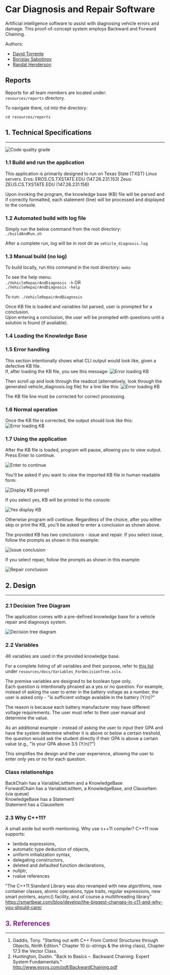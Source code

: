 # Car Diagnosis and Repair Software

Artificial intelligence software to assist with diagnosing vehicle errors and damage. This proof-of-concept system employs Backward and Forward Chaining. 

Authors:     
* [David Torrente](https://github.com/torrente)
* [Borislav Sabotinov](https://github.com/bss8)
* [Randal Henderson](https://github.com/RRHenderson)

## Reports

Reports for all team members are located under:     
`resources/reports` directory. 

To navigate there, cd into the directory: 

`cd resources/reports`

## 1. Technical Specifications
<hr>

![Code quality grade](https://www.code-inspector.com/project/19629/score/svg)

### 1.1 Build and run the application 

This application is primarily designed to run on Texas State (TXST) Linux servers. 
Eros: EROS.CS.TXSTATE.EDU (147.26.231.153)
Zeus: ZEUS.CS.TXSTATE.EDU (147.26.231.156)

Upon invoking the program, the knowledge base (KB) file will be parsed and if correctly formatted, each statement (line) will be processed and displayed to the console.

### 1.2 Automated build with log file

Simply run the below command from the root directory:     
 `./buildAndRun.sh`

After a complete run, log will be in root dir as `vehicle_diagnosis.log`

### 1.3 Manual build (no log) 

To build locally, run this command in the root directory: `make`

To see the help menu:     
`./VehicleRepairAndDiagnosis -h` OR     
`./VehicleRepairAndDiagnosis -help`

To run: `./VehicleRepairAndDiagnosis`

Once KB file is loaded and variables list parsed, user is prompted for a conclusion.     
Upon entering a conclusion, the user will be prompted with questions until a solution is found (if available). 

### 1.4 Loading the Knowledge Base 

### 1.5 Error handling 
This section intentionally shows what CLI output would look like, given a defective KB file.    
If, after loading the KB file, you see this message: 
![Error loading KB](resources/images/error_check_example_kb_validation_2.jpg)

Then scroll up and look through the readout (alternatively, look through the generated vehicle_diagnosis.log file) for a line like this: 
![Error loading KB](resources/images/error_check_example_kb_validation_1.jpg)

The KB file line must be corrected for correct processing. 

### 1.6 Normal operation 

Once the KB file is corrected, the output should look like this: 
![Error loading KB](resources/images/normal_operation_kb_no_error.jpg)

### 1.7 Using the application 

After the KB file is loaded, program will pause, allowing you to view output.     
Press Enter to continue. 

![Enter to continue](resources/images/enter_to_continue.jpg)

You'll be asked if you want to view the imported KB file in human readable form: 

![Display KB prompt](resources/images/display_kb_prompt.jpg)

If you select yes, KB will be printed to the console:

![Yes display KB](resources/images/yes_display_kb.jpg)

Otherwise program will continue. Regardless of the choice, after you either skip or print the KB, you'll be asked to enter a conclusion as shown above.  

The provided KB has two conclusions - issue and repair. If you select issue, follow the prompts as shown in this example: 

![Issue conclusion](resources/images/issue_conclusion.jpg)

If you select repair, follow the prompts as shown in this example: 

![Repair conclusion](resources/images/repair_conclusion.jpg)


## 2. Design 
<hr>

### 2.1 Decision Tree Diagram 

The application comes with a pre-defined knowledge base for a vehicle repair and diagnosys system. 

![Decision tree diagram](resources/images/CS5346_Decision_Tree.png)

### 2.2 Variables 

46 variables are used in the provided knowledge base. 

For a complete listing of all variables and their purpose, refer to [this list](resources/docs/Variables_for_Decision_Tree.xlsx) under `resources/docs/Variables_ForDecisionTree.xslx`. 

The premise variables are designed to be boolean type only.     
Each question is intentionally phrased as a yes or no question. For example, instead of asking the user to enter in the battery voltage as a number, the user is asked only - "Is sufficient voltage available in the battery (Y/n)?" 

The reason is because each battery manufacturer may have different voltage requirements. The user must refer to their user manual and determine the value. 

As an additional example - instead of asking the user to input their GPA and have the system determine whether it is above or below a certain treshold, the question would ask the student directly if their GPA is above a certain value (e.g., "Is your GPA above 3.5 (Y/n)?") 

This simplifies the design and the user experience, allowing the user to enter only yes or no for each question. 

### Class relationships 

BackChain has a VariableListItem and a KnowledgeBase    
ForwardChain has a VariableListItem, a KnowledgeBase, and ClauseItem (via queue)    
KnowledgeBase has a Statement     
Statement has a ClauseItem    


###  2.3 Why C++11? 

A small aside but worth mentioning. Why use c++11 compiler? C++11 now supports:

- lambda expressions,   
- automatic type deduction of objects,   
- uniform initialization syntax,   
- delegating constructors,   
- deleted and defaulted function declarations,    
- nullptr,     
- rvalue references   
 
"The C++11 Standard Library was also revamped with new algorithms, new container classes, atomic operations, type traits, regular expressions, new smart pointers, async() facility, and of course a multithreading library"      
 https://smartbear.com/blog/develop/the-biggest-changes-in-c11-and-why-you-should-care/

## <span style="color:#828"> 3. References 
<hr>

1. Gaddis, Tony. "Starting out with C++ From Control Structures through Objects, Ninth Edition." Chapter 10 (c-strings & the string class), Chapter 17.3 the Vector Class.
2. Huntington, Dustin. "Back to Basics –. Backward Chaining: Expert System Fundamentals." http://www.exsys.com/pdf/BackwardChaining.pdf 